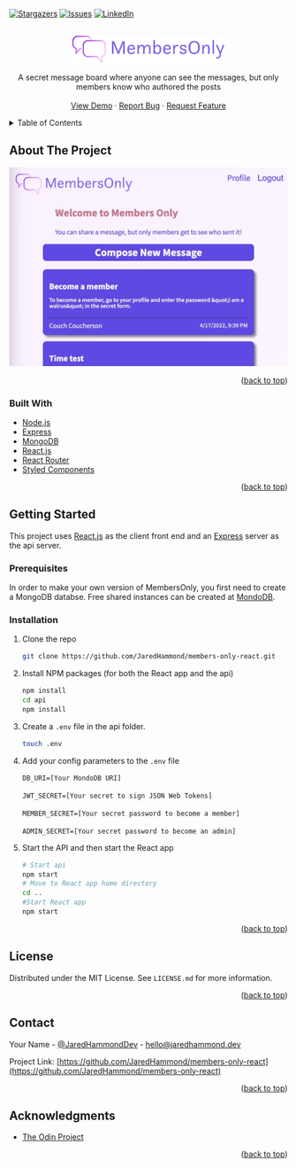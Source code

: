 <div id="top"></div>
<!--
*** Thanks for checking out the Best-README-Template. If you have a suggestion
*** that would make this better, please fork the repo and create a pull request
*** or simply open an issue with the tag "enhancement".
*** Don't forget to give the project a star!
*** Thanks again! Now go create something AMAZING! :D
-->

<!-- PROJECT SHIELDS -->
<!--
*** I'm using markdown "reference style" links for readability.
*** Reference links are enclosed in brackets [ ] instead of parentheses ( ).
*** See the bottom of this document for the declaration of the reference variables
*** for contributors-url, forks-url, etc. This is an optional, concise syntax you may use.
*** https://www.markdownguide.org/basic-syntax/#reference-style-links
-->

[![Stargazers][stars-shield]][stars-url]
[![Issues][issues-shield]][issues-url]
[![LinkedIn][linkedin-shield]][linkedin-url]

<!-- PROJECT LOGO -->
<br />
<div align="center">
  <a href="https://github.com/JaredHammond/members-only-react">
    <img src="./public/img/logo-monochrome.svg" alt="Logo" height="50">
  </a>

  <p align="center">
    A secret message board where anyone can see the messages, but only members know who authored the posts
    <br />
    <br />
    <a href="https://github.com/JaredHammond/members-only-react">View Demo</a>
    ·
    <a href="https://github.com/JaredHammond/members-only-react/issues">Report Bug</a>
    ·
    <a href="https://github.com/JaredHammond/members-only-react/issues">Request Feature</a>
  </p>
</div>

<!-- TABLE OF CONTENTS -->
<details>
  <summary>Table of Contents</summary>
  <ol>
    <li>
      <a href="#about-the-project">About The Project</a>
      <ul>
        <li><a href="#built-with">Built With</a></li>
      </ul>
    </li>
    <li>
      <a href="#getting-started">Getting Started</a>
      <ul>
        <li><a href="#prerequisites">Prerequisites</a></li>
        <li><a href="#installation">Installation</a></li>
      </ul>
    </li>
    <li><a href="#usage">Usage</a></li>
    <li><a href="#license">License</a></li>
    <li><a href="#contact">Contact</a></li>
    <li><a href="#acknowledgments">Acknowledgments</a></li>
  </ol>
</details>

<!-- ABOUT THE PROJECT -->

## About The Project

[![Product Name Screen Shot][product-screenshot]](https://example.com)

<p align="right">(<a href="#top">back to top</a>)</p>

### Built With

- [Node.js](https://nodejs.org/)
- [Express](https://expressjs.com/)
- [MongoDB](https://www.mongodb.com/)
- [React.js](https://reactjs.org/)
- [React Router](https://reactrouter.com/)
- [Styled Components](https://styled-components.com/)

<p align="right">(<a href="#top">back to top</a>)</p>

<!-- GETTING STARTED -->

## Getting Started

This project uses [React.js](https://reactjs.org/) as the client front end and an [Express](https://expressjs.com/) server as the api server.

### Prerequisites

In order to make your own version of MembersOnly, you first need to create a MongoDB databse. Free shared instances can be created at [MondoDB](https://www.mongodb.com/).

### Installation

1. Clone the repo
   ```sh
   git clone https://github.com/JaredHammond/members-only-react.git
   ```
2. Install NPM packages (for both the React app and the api)
   ```sh
   npm install
   cd api
   npm install
   ```
3. Create a `.env` file in the api folder.
   ```sh
   touch .env
   ```
4. Add your config parameters to the `.env` file

   ```
   DB_URI=[Your MondoDB URI]

   JWT_SECRET=[Your secret to sign JSON Web Tokens]

   MEMBER_SECRET=[Your secret password to become a member]

   ADMIN_SECRET=[Your secret password to become an admin]
   ```

5. Start the API and then start the React app
   ```sh
   # Start api
   npm start
   # Move to React app home directory
   cd ..
   #Start React app
   npm start
   ```

<p align="right">(<a href="#top">back to top</a>)</p>

<!-- LICENSE -->

## License

Distributed under the MIT License. See `LICENSE.md` for more information.

<p align="right">(<a href="#top">back to top</a>)</p>

<!-- CONTACT -->

## Contact

Your Name - [@JaredHammondDev](https://twitter.com/jaredhammonddev) - hello@jaredhammond.dev

Project Link: [https://github.com/JaredHammond/members-only-react](https://github.com/JaredHammond/members-only-react)

<p align="right">(<a href="#top">back to top</a>)</p>

<!-- ACKNOWLEDGMENTS -->

## Acknowledgments

- [The Odin Project](https://theodinproject.com/)

<p align="right">(<a href="#top">back to top</a>)</p>

<!-- MARKDOWN LINKS & IMAGES -->
<!-- https://www.markdownguide.org/basic-syntax/#reference-style-links -->

[contributors-shield]: https://img.shields.io/github/contributors/JaredHammond/members-only-react.svg?style=for-the-badge
[contributors-url]: https://github.com/JaredHammond/members-only-react/graphs/contributors
[forks-shield]: https://img.shields.io/github/forks/JaredHammond/members-only-react.svg?style=for-the-badge
[forks-url]: https://github.com/JaredHammond/members-only-react/network/members
[stars-shield]: https://img.shields.io/github/stars/JaredHammond/members-only-react.svg?style=for-the-badge
[stars-url]: https://github.com/JaredHammond/members-only-react/stargazers
[issues-shield]: https://img.shields.io/github/issues/JaredHammond/members-only-react.svg?style=for-the-badge
[issues-url]: https://github.com/JaredHammond/members-only-react/issues
[linkedin-shield]: https://img.shields.io/badge/-LinkedIn-black.svg?style=for-the-badge&logo=linkedin&colorB=555
[linkedin-url]: https://linkedin.com/in/JaredCHammond
[product-screenshot]: ./images/screenshot.jpg
